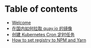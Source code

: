 # Table of contents

* [Welcome](README.md)
* [在国内如何拉取 quay.io 的镜像](zai-guo-nei-ru-he-la-qu-quay.io-de-jing-xiang.md)
* [创建 Kubernetes Cron 定时任务](chuang-jian-kubernetes-cron-ding-shi-ren-wu.md)
* [How to set registry to NPM and Yarn](how-to-set-registry-to-npm-and-yarn.md)

